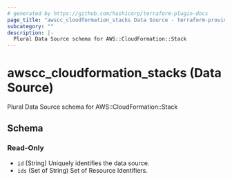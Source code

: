 ```yaml
---
# generated by https://github.com/hashicorp/terraform-plugin-docs
page_title: "awscc_cloudformation_stacks Data Source - terraform-provider-awscc"
subcategory: ""
description: |-
  Plural Data Source schema for AWS::CloudFormation::Stack
---
```


# awscc_cloudformation_stacks (Data Source)

Plural Data Source schema for AWS::CloudFormation::Stack



<!-- schema generated by tfplugindocs -->
## Schema

### Read-Only

- `id` (String) Uniquely identifies the data source.
- `ids` (Set of String) Set of Resource Identifiers.
